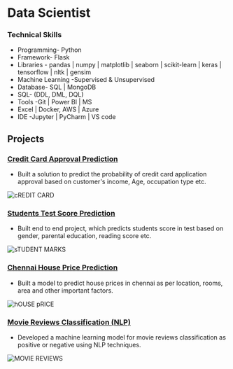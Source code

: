 # Data Scientist

### Technical Skills

* Programming- Python 
* Framework- Flask 
* Libraries - pandas | numpy | matplotlib | seaborn | scikit-learn | keras | tensorflow | nltk | gensim 
* Machine Learning -Supervised & Unsupervised 
* Database- SQL | MongoDB 
* SQL- (DDL, DML, DQL) 
* Tools -Git | Power BI | MS 
* Excel | Docker, AWS | Azure 
* IDE -Jupyter | PyCharm | VS code

## Projects

### [Credit Card Approval Prediction](https://github.com/mayank00927/credit_card_approval_end_to_end)
* Built a solution to predict the probability of credit card 
application approval based on customer's income, 
Age, occupation type etc. 

![cREDIT CARD](https://github.com/mayank00927/mayank00927.github.io/assets/96683686/d59e698b-8612-42dd-a515-f84a54770bf2)

### [Students Test Score Prediction](https://github.com/mayank00927/Students_Test_Score_Prediction)
* Built end to end project, which predicts students score 
in test based on gender, parental education, reading 
score etc. 

![sTUDENT MARKS](https://github.com/mayank00927/mayank00927.github.io/assets/96683686/56c2b69e-0429-4210-8108-f53f24459616)

### [Chennai House Price Prediction](https://github.com/mayank00927/Chennai_House_Price_EDA-_-Model_building)
* Built a model to predict house prices in chennai as 
per location, rooms, area and other important factors. 

![hOUSE pRICE](https://github.com/mayank00927/mayank00927.github.io/assets/96683686/e207cc59-a2c8-41fc-a80a-6a972361d212)

### [Movie Reviews Classification (NLP)](https://github.com/mayank00927/NLP_Movie_Review_Classification) 
* Developed a machine learning model for movie reviews 
classification as positive or negative using NLP 
techniques. 

![MOVIE REVIEWS](https://github.com/mayank00927/mayank00927.github.io/assets/96683686/42ee0924-b3d9-41c1-9dd3-c6f1af5561db)
